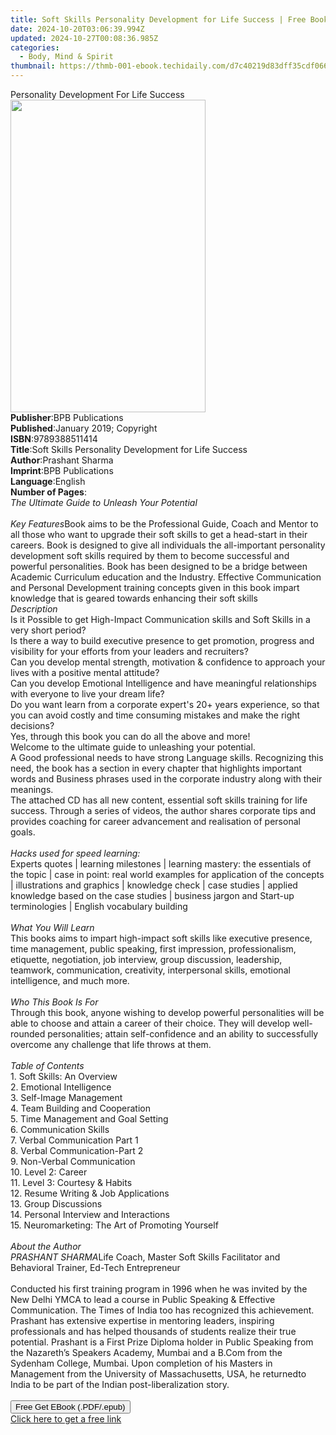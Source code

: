 ```yaml
---
title: Soft Skills Personality Development for Life Success | Free Book
date: 2024-10-20T03:06:39.994Z
updated: 2024-10-27T00:08:36.985Z
categories:
  - Body, Mind & Spirit
thumbnail: https://thmb-001-ebook.techidaily.com/d7c40219d83dff35cdf0669a4f796733b5a45359c5788dc992332c2c4592958c.jpg
---
```

<main id="book-container">
  <div class="flex flex-col">
    <div class="book-brief flex-1 py-6 px-4 sm:p-6 md:py-10 md:px-8">
      <!-- brief-->
      <div class="book-brief-main">
        Personality Development For Life Success
      </div>
    </div>
    <div
      class="book-meta-info flex-1 grid gap-4 col-start-1 col-end-3 row-start-1 sm:mb-6 sm:grid-cols-4 lg:gap-6 lg:col-start-2 lg:row-end-6 lg:row-span-6 lg:mb-0"
    >
      <div
        class="book-meta-info-left place-content-center mt-4 p-4 text-sm leading-6 col-start-2 col-span-2 dark:text-slate-400"
      >
        <img
          class="w-full h-500 object-cover rounded-lg sm:h-255 sm:col-span-2 lg:col-span-full"
          src="https://img-001-ebook.techidaily.com/ae593fff2880b34ca6567e074f0cee6f5b3a4069b3eebd1aa95bd0849ce0a9d8.jpg"
          alt=""
          width="312"
          height="500"
        />
      </div>
      <div
        class="book-meta-info-right mt-2 col-start-1 row-start-2 col-span-3 self-center"
      >
        <!-- meta data  -->
        <div class="flex flex-col px-4 md:px-8">
          <div class="flex-1">
            <strong>Publisher</strong>:<span class="px-2"
              >BPB Publications</span
            >
          </div>
          <div class="flex-1">
            <strong>Published</strong>:<span class="px-2"
              >January 2019; Copyright</span
            >
          </div>
          <div class="flex-1">
            <strong>ISBN</strong>:<span class="px-2">9789388511414</span>
          </div>
          <div class="flex-1">
            <strong>Title</strong>:<span class="px-2"
              >Soft Skills Personality Development for Life Success</span
            >
          </div>
          <div class="flex-1">
            <strong>Author</strong>:<span class="px-2">Prashant Sharma</span>
          </div>
          <div class="flex-1">
            <strong>Imprint</strong>:<span class="px-2">BPB Publications</span>
          </div>
          <div class="flex-1">
            <strong>Language</strong>:<span class="px-2">English</span>
          </div>
          <div class="flex-1">
            <strong>Number of Pages</strong>:<span class="px-2"></span>
          </div>
        </div>
      </div>
    </div>
    <div class="book-description flex-1 py-6 px-4 sm:p-6 md:py-10 md:px-8">
      <div class="book-description-main">
        <div accordion-content="" id="description">
          <i>The Ultimate Guide to Unleash Your Potential </i><br /><br />
          <i>Key Features</i>Book aims to be the Professional Guide, Coach and
          Mentor to all those who want to upgrade their soft skills to get a
          head-start in their careers. Book is designed to give all individuals
          the all-important personality development soft skills required by them
          to become successful and powerful personalities. Book has been
          designed to be a bridge between Academic Curriculum education and the
          Industry. Effective Communication and Personal Development training
          concepts given in this book impart knowledge that is geared towards
          enhancing their soft skills <br /><i>Description</i><br />Is it
          Possible to get High-Impact Communication skills and Soft Skills in a
          very short period?<br />Is there a way to build executive presence to
          get promotion, progress and visibility for your efforts from your
          leaders and recruiters?<br />Can you develop mental strength,
          motivation &amp; confidence to approach your lives with a positive
          mental attitude?<br />Can you develop Emotional Intelligence and have
          meaningful relationships with everyone to live your dream life?<br />Do
          you want learn from a corporate expert's 20+ years experience, so that
          you can avoid costly and time consuming mistakes and make the right
          decisions?<br />Yes, through this book you can do all the above and
          more!<br />Welcome to the ultimate guide to unleashing your
          potential.<br />A Good professional needs to have strong Language
          skills. Recognizing this need, the book has a section in every chapter
          that highlights important words and Business phrases used in the
          corporate industry along with their meanings.<br />The attached CD has
          all new content, essential soft skills training for life success.
          Through a series of videos, the author shares corporate tips and
          provides coaching for career advancement and realisation of personal
          goals.<br /><br /><i>Hacks used for speed learning:</i><br />Experts
          quotes | learning milestones | learning mastery: the essentials of the
          topic | case in point: real world examples for application of the
          concepts | illustrations and graphics | knowledge check | case studies
          | applied knowledge based on the case studies | business jargon and
          Start-up terminologies | English vocabulary building<br /><br /><i
            >What You Will Learn</i
          ><br />This books aims to impart high-impact soft skills like
          executive presence, time management, public speaking, first
          impression, professionalism, etiquette, negotiation, job interview,
          group discussion, leadership, teamwork, communication, creativity,
          interpersonal skills, emotional intelligence, and much more.<br /><br /><i
            >Who This Book Is For</i
          ><br />Through this book, anyone wishing to develop powerful
          personalities will be able to choose and attain a career of their
          choice. They will develop well-rounded personalities; attain
          self-confidence and an ability to successfully overcome any challenge
          that life throws at them.<br /><br /><i>Table of Contents</i><br />
          1. Soft Skills: An Overview<br />2. Emotional Intelligence<br />3.
          Self-Image Management<br />4. Team Building and Cooperation<br />5.
          Time Management and Goal Setting<br />6. Communication Skills<br />7.
          Verbal Communication Part 1<br />8. Verbal Communication-Part 2<br />9.
          Non-Verbal Communication<br />10. Level 2: Career<br />11. Level 3:
          Courtesy &amp; Habits<br />12. Resume Writing &amp; Job
          Applications<br />13. Group Discussions<br />14. Personal Interview
          and Interactions<br />15. Neuromarketing: The Art of Promoting
          Yourself<br /><br /><i>About the Author</i><br /><i>PRASHANT SHARMA</i
          >Life Coach, Master Soft Skills Facilitator and<br />Behavioral
          Trainer, Ed-Tech Entrepreneur<br /><br />Conducted his first training
          program in 1996 when he was invited by the New Delhi YMCA to lead a
          course in Public Speaking &amp; Effective Communication. The Times of
          India too has recognized this achievement.<br />Prashant has extensive
          expertise in mentoring leaders, inspiring professionals and has helped
          thousands of students realize their true potential. Prashant is a
          First Prize Diploma holder in Public Speaking from the Nazareth’s
          Speakers Academy, Mumbai and a B.Com from the Sydenham College,
          Mumbai. Upon completion of his Masters in Management from the
          University of Massachusetts, USA, he returnedto India to be part of
          the Indian post-liberalization story.<br /><br />
        </div>
        <div class="accordion-fader"></div>
      </div>
    </div>
    <div class="book-excerpts flex-1 py-6 px-4 sm:p-6 md:py-10 md:px-8"></div>
    <div
      class="book-about-author flex-1 py-6 px-4 sm:p-6 md:py-10 md:px-8"
    ></div>
    <div class="book-free-get flex-1 py-6 px-4 sm:p-6 md:py-10 md:px-8">
      <button
        id="btn-free-get"
        class="bg-blue-500 hover:bg-blue-700 text-white font-bold py-2 px-4 rounded"
      >
        Free Get EBook (.PDF/.epub)
      </button>
      <div id="countdown-display" class="px-2 text-lg mt-2"></div>
      <a
        id="free-link"
        class="hidden bg-blue-500 hover:bg-blue-700 text-white font-bold py-2 px-4 rounded"
        href="https://www.ebooks.com/en-us/book/210595953/soft-skills-personality-development-for-life-success/prashant-sharma/"
        target="_blank"
        >Click here to get a free link</a
      >
    </div>
    <script>
      let countdownTime = 0;
      let countdownInterval = null;
      document
        .getElementById('btn-free-get')
        .addEventListener('click', startCountdown);
      function startCountdown() {
        countdownTime = new Date().getTime() + 60000 * 3;
        countdownInterval = setInterval(updateCountdown, 1000);
        document.getElementById('btn-free-get').disabled = true;
        document
          .getElementById('btn-free-get')
          .classList.add('bg-gray-500', 'cursor-not-allowed');
      }
      function updateCountdown() {
        let currentTime = new Date().getTime();
        let timeLeft = countdownTime - currentTime;
        let secondsLeft = Math.floor(timeLeft / 1000);
        document.getElementById('countdown-display').innerHTML =
          `Remaining time: ${secondsLeft} seconds.`;
        if (secondsLeft <= 0) {
          clearInterval(countdownInterval);
          document.getElementById('btn-free-get').classList.add('hidden');
          document.getElementById('free-link').classList.remove('hidden');
          document.getElementById('countdown-display').innerHTML = '';
        }
      }
    </script>
  </div>
</main>

<ins class="adsbygoogle"
      style="display:block"
      data-ad-client="ca-pub-7571918770474297"
      data-ad-slot="8358498916"
      data-ad-format="auto"
      data-full-width-responsive="true"></ins>
    